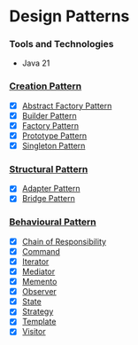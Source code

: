 # Design Patterns

### Tools and Technologies
* Java 21

### [Creation Pattern](https://github.com/prameshbhattarai/design-patterns/tree/main/src/main/java/org/design/pattern/creational)
- [X] [Abstract Factory Pattern](https://github.com/prameshbhattarai/design-patterns/tree/main/src/main/java/org/design/pattern/creational/abstract_factory)
- [X] [Builder Pattern](https://github.com/prameshbhattarai/design-patterns/tree/main/src/main/java/org/design/pattern/creational/builder)
- [X] [Factory Pattern](https://github.com/prameshbhattarai/design-patterns/tree/main/src/main/java/org/design/pattern/creational/factory)
- [X] [Prototype Pattern](https://github.com/prameshbhattarai/design-patterns/tree/main/src/main/java/org/design/pattern/creational/prototype)
- [X] [Singleton Pattern](https://github.com/prameshbhattarai/design-patterns/tree/main/src/main/java/org/design/pattern/creational/singleton)

### [Structural Pattern](https://github.com/prameshbhattarai/design-patterns/tree/main/src/main/java/org/design/pattern/structural)
- [X] [Adapter Pattern](https://github.com/prameshbhattarai/design-patterns/tree/main/src/main/java/org/design/pattern/structural/abstract_pattern)
- [X] [Bridge Pattern](https://github.com/prameshbhattarai/design-patterns/tree/main/src/main/java/org/design/pattern/structural/bridge)

### [Behavioural Pattern](https://github.com/prameshbhattarai/design-patterns/tree/main/src/main/java/org/design/pattern/behavioural)
- [X] [Chain of Responsibility](https://github.com/prameshbhattarai/design-patterns/tree/main/src/main/java/org/design/pattern/behavioural/chain_of_responsibility)
- [X] [Command](https://github.com/prameshbhattarai/design-patterns/tree/main/src/main/java/org/design/pattern/behavioural/command)
- [X] [Iterator](https://github.com/prameshbhattarai/design-patterns/tree/main/src/main/java/org/design/pattern/behavioural/iterator)
- [X] [Mediator](https://github.com/prameshbhattarai/design-patterns/tree/main/src/main/java/org/design/pattern/behavioural/mediator)
- [X] [Memento](https://github.com/prameshbhattarai/design-patterns/tree/main/src/main/java/org/design/pattern/behavioural/memento)
- [X] [Observer](https://github.com/prameshbhattarai/design-patterns/tree/main/src/main/java/org/design/pattern/behavioural/observer)
- [X] [State](https://github.com/prameshbhattarai/design-patterns/tree/main/src/main/java/org/design/pattern/behavioural/state)
- [X] [Strategy](https://github.com/prameshbhattarai/design-patterns/tree/main/src/main/java/org/design/pattern/behavioural/strategy)
- [X] [Template](https://github.com/prameshbhattarai/design-patterns/tree/main/src/main/java/org/design/pattern/behavioural/template)
- [X] [Visitor](https://github.com/prameshbhattarai/design-patterns/tree/main/src/main/java/org/design/pattern/behavioural/visitor)